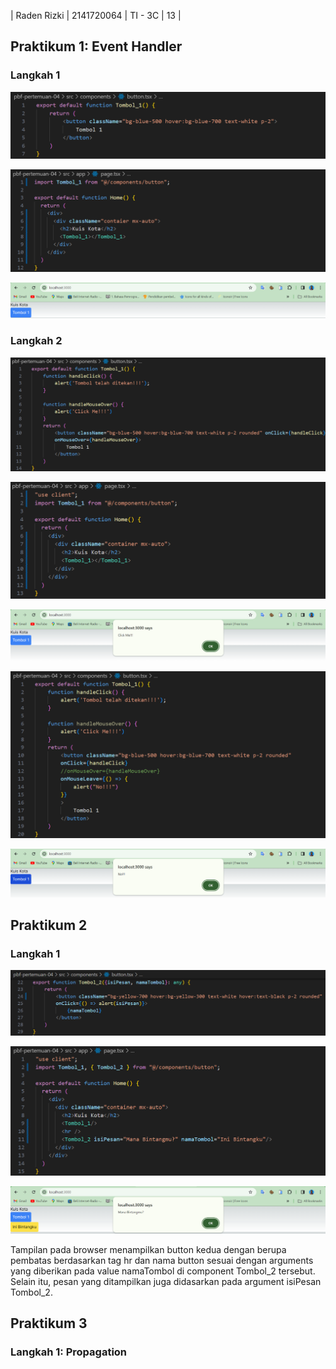 | Raden Rizki | 2141720064 | TI - 3C | 13 |

## Praktikum 1: Event Handler

### Langkah 1

![gambar-praktikum](../pbf-pertemuan-04/img/praktikum_1_langkah_1_1.png)

![gambar-praktikum](../pbf-pertemuan-04/img/praktikum_1_langkah_1_2.png)

![gambar-praktikum](../pbf-pertemuan-04/img/praktikum_1_langkah_1_3.png)

### Langkah 2

![gambar-praktikum](../pbf-pertemuan-04/img/praktikum_1_langkah_2_1.png)

![gambar-praktikum](../pbf-pertemuan-04/img/praktikum_1_langkah_2_2.png)

![gambar-praktikum](../pbf-pertemuan-04/img/praktikum_1_langkah_2_3.png)

![gambar-praktikum](../pbf-pertemuan-04/img/praktikum_1_langkah_2_4.png)

![gambar-praktikum](../pbf-pertemuan-04/img/praktikum_1_langkah_2_5.png)

## Praktikum 2

### Langkah 1

![gambar-praktikum](../pbf-pertemuan-04/img/praktikum_2_langkah_1_1.png)

![gambar-praktikum](../pbf-pertemuan-04/img/praktikum_2_langkah_1_2.png)

![gambar-praktikum](../pbf-pertemuan-04/img/praktikum_2_langkah_1_3.png)

Tampilan pada browser menampilkan button kedua dengan berupa pembatas berdasarkan tag hr dan nama button sesuai dengan arguments yang diberikan pada value namaTombol di component Tombol_2 tersebut. Selain itu, pesan yang ditampilkan juga didasarkan pada argument isiPesan Tombol_2.

## Praktikum 3

### Langkah 1: Propagation